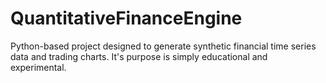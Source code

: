 # QuantitativeFinanceEngine
 Python-based project designed to generate synthetic financial time series data and trading charts. It's purpose is simply educational and experimental. 
